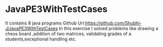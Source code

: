 # JavaPE3WithTestCases
It contains 8 java programs
Github Url:https://github.com/Shubhi-J/JavaPE3WithTestCases
In this exercise I solved problems like drawing a chess board
,addition of two matrices, validating grades of a students,exceptional handling etc.
